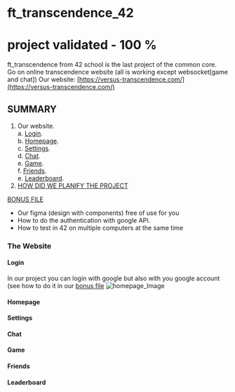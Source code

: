 # ft_transcendence_42

# project validated - 100 %
ft_transcendence from 42 school is the last project of the common core.  
Go on online transcendence website (all is working except websocket[game and chat])
Our website: [https://versus-transcendence.com/](https://versus-transcendence.com/)

## SUMMARY

1. Our website.  
  a. [Login](#Login).  
  b. [Homepage](#Homepage).   
  c. [Settings](#Settings).  
  d. [Chat](#Chat).  
  e. [Game](#Game).  
  f. [Friends](#Friends).  
  e. [Leaderboard](#Leaderboard).  
3. [HOW DID WE PLANIFY THE PROJECT](project_planification.md)

[BONUS FILE](bonus_readme.md)
- Our figma (design with components) free of use for you
- How to do the authentication with google API.
- How to test in 42 on multiple computers at the same time

### The Website
#### Login
In our project you can login with google but also with you google account (see how to do it in our [bonus file](bonus_readme.md)
![homepage_Image](https://cdn.discordapp.com/attachments/1101125011449839687/1102981801380691978/Capture_decran_2023-05-02_a_17.31.44.png)
#### Homepage
#### Settings
#### Chat
#### Game
#### Friends
#### Leaderboard
